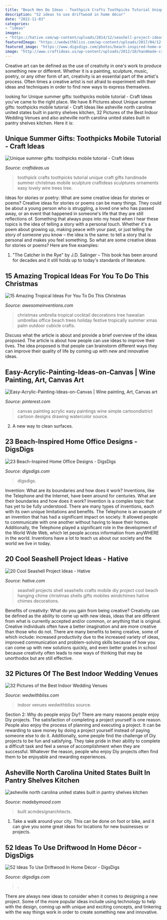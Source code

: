 ```yaml
---
title: "Beach Hen Do Ideas - Toothpick Crafts Toothpicks Tutorial Unique Craft Gifts Handmade Summer Christmas Mobile Sculpture Craftideas Sculptures Ornaments Easy Lovely Wire Trees Tree"
description: "52 ideas to use driftwood in home décor"
date: "2022-11-03"
categories:
- "ideas"
images:
- "https://hative.com/wp-content/uploads/2014/12/seashell-project-ideas/3-seashell-chime.jpg"
featuredImage: "https://wedwithbliss.com/wp-content/uploads/2017/04/12-Best-indoor-wedding-venues.jpg"
featured_image: "https://www.digsdigs.com/photos/beach-inspired-home-office-designs-3.jpg"
image: "http://www.craftideas.us/wp-content/uploads/2012/10/handmade-crafts.jpg"
---
```



Creative art can be defined as the use of creativity in one's work to produce something new or different. Whether it is a painting, sculpture, music, poetry, or any other form of art, creativity is an essential part of the artist's process. Often times a creative artist is not afraid to experiment with their ideas and techniques in order to find new ways to express themselves.

	

		
looking for Unique summer gifts: toothpicks mobile tutorial - Craft Ideas you've came to the right place. We have 8 Pictures about Unique summer gifts: toothpicks mobile tutorial - Craft Ideas like asheville north carolina united states built in pantry shelves kitchen, 32 Pictures of the Best Indoor Wedding Venues and also asheville north carolina united states built in pantry shelves kitchen. Here it is:
		
    
## Unique Summer Gifts: Toothpicks Mobile Tutorial - Craft Ideas

<img loading=lazy src="http://www.craftideas.us/wp-content/uploads/2012/10/handmade-crafts.jpg" onerror="this.onerror=null;this.src='https://tse3.mm.bing.net/th?id=OIP.kkOISHj8R5G5xdfmPxhQiAHaJ4&amp;pid=15.1';" alt="Unique summer gifts: toothpicks mobile tutorial - Craft Ideas">

_Source: craftideas.us_

>toothpick crafts toothpicks tutorial unique craft gifts handmade summer christmas mobile sculpture craftideas sculptures ornaments easy lovely wire trees tree. 

	

Ideas for stories or poetry: What are some creative ideas for stories or poems?
Creative ideas for stories or poems can be many things. They could be about a young person who is struggling, a loved one who has passed away, or an event that happened in someone's life that they are still reflections of. Something that always pops into my head when I hear these topics is the idea of telling a story with a personal touch. Whether it's a poem about growing up, making peace with your past, or just telling the story of someone you know – the idea is the same: to tell a story that is personal and makes you feel something. So what are some creative ideas for stories or poems? Here are five examples: 
1. "The Catcher in the Rye" by J.D. Salinger – This book has been around for decades and it still holds up to today's standards of literature.

    
## 15 Amazing Tropical Ideas For You To Do This Christmas

<img loading=lazy src="http://www.awesomeinventions.com/wp-content/uploads/2014/12/cocktail-umbrella-christmas-trees.jpg" onerror="this.onerror=null;this.src='https://tse4.mm.bing.net/th?id=OIP.h8suO2HsPO511UnBB4RmHQHaNw&amp;pid=15.1';" alt="15 Amazing Tropical Ideas For You To Do This Christmas">

_Source: awesomeinventions.com_

>christmas umbrella tropical cocktail decorations tree hawaiian umbrellas office beach trees holiday festive tropically summer xmas palm outdoor cubicle crafts. 

	

Discuss what the article is about and provide a brief overview of the ideas proposed.
The article is about how people can use ideas to improve their lives. The idea proposed is that people can brainstorm different ways they can improve their quality of life by coming up with new and innovative ideas.

    
## Easy-Acrylic-Painting-Ideas-on-Canvas | Wine Painting, Art, Canvas Art

<img loading=lazy src="https://i.pinimg.com/736x/11/49/98/114998b7ddef73eed8f0359e659ea79c.jpg" onerror="this.onerror=null;this.src='https://tse1.mm.bing.net/th?id=OIP.zEHS0-eqwPueaxtaCJJoJQHaOu&amp;pid=15.1';" alt="Easy-Acrylic-Painting-Ideas-on-Canvas | Wine painting, Art, Canvas art">

_Source: pinterest.com_

>canvas painting acrylic easy paintings wine simple cartoondistrict cartoon designs drawing watercolor source. 

	

2. A new way to clean surfaces.

    
## 23 Beach-Inspired Home Office Designs - DigsDigs

<img loading=lazy src="https://www.digsdigs.com/photos/beach-inspired-home-office-designs-3.jpg" onerror="this.onerror=null;this.src='https://tse1.mm.bing.net/th?id=OIP.W5n6m9KYgVZywopttNdX-gHaLJ&amp;pid=15.1';" alt="23 Beach-Inspired Home Office Designs - DigsDigs">

_Source: digsdigs.com_

>digsdigs. 

	

Invention: What are its boundaries and how does it work?
Inventions, like the Telephone and the Internet, have been around for centuries. What are their boundaries and how does it work? Invention is a complex topic that has yet to be fully understood. There are many types of inventions, each with its own unique limitations and benefits. The Telephone is an example of an invention that has had a significant impact on society. It allowed people to communicate with one another without having to leave their homes. Additionally, the Telephone played a significant role in the development of the World Wide Web, which let people access information from anyWHERE in the world. Inventions have a lot to teach us about our society and the world we live in today.

    
## 20 Cool Seashell Project Ideas - Hative

<img loading=lazy src="https://hative.com/wp-content/uploads/2014/12/seashell-project-ideas/3-seashell-chime.jpg" onerror="this.onerror=null;this.src='https://tse2.mm.bing.net/th?id=OIP.6sveIlQV3ojnz8Rb677pAgHaLH&amp;pid=15.1';" alt="20 Cool Seashell Project Ideas - Hative">

_Source: hative.com_

>seashell projects shell seashells crafts mobile diy project cool beach hanging chime christmas shells gifts mobiles windchimes hative chimes decorations. 

	

Benefits of creativity: What do you gain from being creative?
Creativity can be defined as the ability to come up with new ideas, ideas that are different from what is currently accepted and/or common, or anything that is original. Creative individuals often have a better imagination and are more creative than those who do not. There are many benefits to being creative, some of which include: increased productivity due to the increased variety of ideas, improved communication and problem-solving skills because of how you can come up with new solutions quickly, and even better grades in school because creativity often leads to new ways of thinking that may be unorthodox but are still effective.

    
## 32 Pictures Of The Best Indoor Wedding Venues

<img loading=lazy src="https://wedwithbliss.com/wp-content/uploads/2017/04/12-Best-indoor-wedding-venues.jpg" onerror="this.onerror=null;this.src='https://tse2.mm.bing.net/th?id=OIP.RcCeGCaYRZvguR0tmI2GJQHaJ7&amp;pid=15.1';" alt="32 Pictures of the Best Indoor Wedding Venues">

_Source: wedwithbliss.com_

>indoor venues wedwithbliss source. 

	

Section 2: Why do people enjoy Diy?
There are many reasons people enjoy Diy projects. The satisfaction of completing a project yourself is one reason. People also enjoy the process of planning and executing a project. It can be rewarding to save money by doing a project yourself instead of paying someone else to do it. Additionally, some people find the challenge of Diy projects to be fun and satisfying. They take pride in their ability to complete a difficult task and feel a sense of accomplishment when they are successful. Whatever the reason, people who enjoy Diy projects often find them to be enjoyable and rewarding experiences.

    
## Asheville North Carolina United States Built In Pantry Shelves Kitchen

<img loading=lazy src="https://madebymood.com/wp-content/uploads/2017/11/asheville-north-carolina-united-states-built-in-pantry-shelves-with-kitchen-traditional-and-floor-to-ceiling-wall-600x900.jpg" onerror="this.onerror=null;this.src='https://tse4.mm.bing.net/th?id=OIP.4NzLBgMBW9v5kND6gmmlVQHaLH&amp;pid=15.1';" alt="asheville north carolina united states built in pantry shelves kitchen">

_Source: madebymood.com_

>built acmdesignarchitects. 

	

1. Take a walk around your city. This can be done on foot or bike, and it can give you some great ideas for locations for new businesses or projects. 

    
## 52 Ideas To Use Driftwood In Home Décor - DigsDigs

<img loading=lazy src="https://www.digsdigs.com/photos/ideas-to-use-driftwood-in-home-decor-35.jpg" onerror="this.onerror=null;this.src='https://tse2.mm.bing.net/th?id=OIP.rIEcS8OP17iq6vXUCIrKkgHaJ4&amp;pid=15.1';" alt="52 Ideas To Use Driftwood In Home Décor - DigsDigs">

_Source: digsdigs.com_

>. 

	

There are always new ideas to consider when it comes to designing a new project. Some of the more popular ideas include using technology to help with the design, coming up with unique and exciting concepts, and tinkering with the way things work in order to create something new and innovative.

